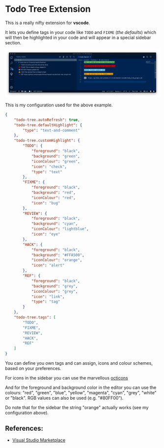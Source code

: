 # Todo Tree Extension

This is a really nifty extension for **vscode**.

It lets you define tags in your code like `TODO` and `FIXME` (_the defaults_) which will then be highlighted in your code and will appear in a special sidebar section.

![Todo Tree screenshot example](todo-tree.png)

This is my configuration used for the above example.

```json
{
    "todo-tree.autoRefresh": true,
    "todo-tree.defaultHighlight": {
        "type": "text-and-comment"
    },
    "todo-tree.customHighlight": {
        "TODO": {
            "foreground": "black",
            "background": "green",
            "iconColour": "green",
            "icon": "check",
            "type": "text"
        },
        "FIXME": {
            "foreground": "black",
            "background": "red",
            "iconColour": "red",
            "icon": "bug"
        },
        "REVIEW": {
            "foreground": "black",
            "background": "cyan",
            "iconColour": "lightblue",
            "icon": "eye"
        },
        "HACK": {
            "foreground": "black",
            "background": "#FFA500",
            "iconColour": "orange",
            "icon": "alert"
        },
        "REF": {
            "foreground": "black",
            "background": "grey",
            "iconColour": "grey",
            "icon": "link",
            "type": "tag"
        }
    },
    "todo-tree.tags": [
        "TODO",
        "FIXME",
        "REVIEW",
        "HACK",
        "REF"
    ]
}
```

You can define you own tags and can assign, icons and colour schemes, based on your preferences.

For icons in the sidebar you can use the marvellous [octicons](https://octicons.github.com/)

And for the foreground and background color in the editor you can use the colours: "red", "green", "blue", "yellow", "magenta", "cyan", "grey", "white" or "black". RGB values can also be used (e.g. "#80FF00").

Do note that for the sidebar the string "orange" actually works (see my configuration above).

## References:

- [Visual Studio Marketplace](https://marketplace.visualstudio.com/items?itemName=Gruntfuggly.todo-tree)

